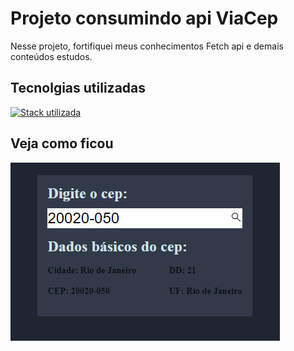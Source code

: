 # Projeto consumindo api ViaCep

Nesse projeto, fortifiquei meus conhecimentos Fetch api e demais conteúdos estudos.

## Tecnolgias utilizadas

[![Stack utilizada](https://skillicons.dev/icons?i=js,html,css,vscode,git,github&perline=3)](https://skillicons.dev)

## Veja como ficou

<a href="https://codepen.io/devagpj/pen/OJBYmZZ" target="_blank">
    <img src="./assets/img/cep.png" alt="projeto">
</a>